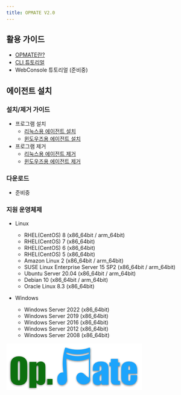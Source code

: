 ```yaml
---
title: OPMATE V2.0
---
```


## 활용 가이드

- [OPMATE란?](OpmateIntro.md)
- [CLI 튜토리얼](CLITutorial.md)
- WebConsole 튜토리얼 (준비중)

## 에이전트 설치

### 설치/제거 가이드

- 프로그램 설치
  - [리눅스용 에이전트 설치](InstallAgentLinux.md)
  - [윈도우즈용 에이전트 설치](InstallAgentWindows.md)
- 프로그램 제거
  - [리눅스용 에이전트 제거](UninstallAgentLinux.md)
  - [윈도우즈용 에이전트 제거](UninstallAgentWindows.md)


### 다운로드

- 준비중

<!--
**주의** : **마스터의 버전이 V2.0**인 경우에만 아래 에이전트를 설치하시기 바랍니다.

- **OPMATE Agent _v2.0.004_**
  - [opma-installer-2.0.004-linux-20211230.tar.gz](https://github.com/opmate/opmate.github.io/releases/download/OPMATE-AGENT-v2.0.004/opma-installer-2.0.004-linux-20211230.tar.gz)
  - [opma-installer-2.0.004-windows-20211230.exe](https://github.com/opmate/opmate.github.io/releases/download/OPMATE-AGENT-v2.0.004/opma-installer-2.0.004-windows-20211230.exe)
-->

### 지원 운영체제

- Linux
  - RHEL(CentOS) 8 (x86_64bit / arm_64bit)
  - RHEL(CentOS) 7 (x86_64bit)
  - RHEL(CentOS) 6 (x86_64bit)
  - RHEL(CentOS) 5 (x86_64bit)
  - Amazon Linux 2 (x86_64bit / arm_64bit)
  - SUSE Linux Enterprise Server 15 SP2 (x86_64bit / arm_64bit)
  - Ubuntu Server 20.04 (x86_64bit / arm_64bit)
  - Debian 10 (x86_64bit / arm_64bit)
  - Oracle Linux 8.3 (x86_64bit)
  
- Windows
  - Windows Server 2022 (x86_64bit)
  - Windows Server 2019 (x86_64bit)
  - Windows Server 2016 (x86_64bit)
  - Windows Server 2012 (x86_64bit)
  - Windows Server 2008 (x86_64bit)

![Alt text](/img/opmate-small.png)
